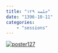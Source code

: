 ```yaml
---
title: "جلسه ۱۲۹"
date: "1396-10-11"
categories:
    - "sessions"
---
```

[![poster127](../../img/poster129.jpg)](../../img/poster127.jpg)
